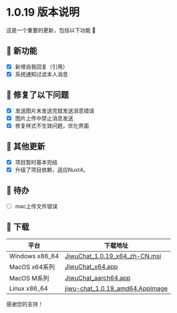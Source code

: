 # 1.0.19 版本说明

这是一个重要的更新，包括以下功能 🧪

## 🔮 新功能

- [x] 新增自我回复（引用）
- [x] 系统通知过滤本人消息

## 🔨 修复了以下问题

- [x] 发送图片未发送完就发送消息错误
- [x] 图片上传中禁止消息发送
- [x] 修复样式不生效问题，优化界面

## 🧿 其他更新

- [x] 项目暂时基本完结
- [x] 升级了项目依赖，适应Nuxt4。

## 📌 待办

- [ ] mac上传文件错误

## 🧪 下载

| 平台           | 下载地址                                                                                                                                        |
| -------------- | ----------------------------------------------------------------------------------------------------------------------------------------------- |
| Windows x86_64 | [JiwuChat_1.0.19_x64_zh-CN.msi](https://github.com/KiWi233333/jiwu-mall-chat-tauri/releases/download/v1.0.19/JiwuChat_1.0.19_x64_zh-CN.msi)     |
| MacOS x64系列  | [JiwuChat_x64.app](https://github.com/KiWi233333/jiwu-mall-chat-tauri/releases/download/v1.0.19/JiwuChat_x64.app)                               |
| MacOS M系列    | [JiwuChat_aarch64.app](https://github.com/KiWi233333/jiwu-mall-chat-tauri/releases/download/v1.0.19/JiwuChat_aarch64.app)                       |
| Linux x86_64   | [jiwu-chat_1.0.19_amd64.AppImage](https://github.com/KiWi233333/jiwu-mall-chat-tauri/releases/download/v1.0.19/jiwu-chat_1.0.19_amd64.AppImage) |

感谢您的支持！
